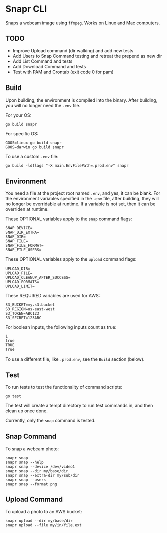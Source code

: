 
# Snapr CLI

Snaps a webcam image using `ffmpeg`.
Works on Linux and Mac computers.

## TODO

- Improve Upload command (dir walking) and add new tests
- Add Users to Snap Command testing and retreat the prepend as new dir
- Add List Command and tests
- Add Download Command and tests
- Test with PAM and Crontab (exit code 0 for pam)

## Build

Upon building, the environment is compiled into the binary.
After building, you will no longer need the `.env` file.

For your OS:
```
go build snapr
```

For specific OS:
```
GOOS=linux go build snapr
GOOS=darwin go build snapr
```

To use a custom `.env` file:
```
go build -ldflags "-X main.EnvFilePath=.prod.env" snapr
```

## Environment

You need a file at the project root named `.env`, and yes, it can be blank.
For the environment variables specified in the `.env` file, after building, they will no longer be overridable at runtime. 
If a variable is not set, then it can be overriden at runtime.

These OPTIONAL variables apply to the `snap` command flags:
```
SNAP_DEVICE=
SNAP_DIR_EXTRA=
SNAP_DIR=
SNAP_FILE=
SNAP_FILE_FORMAT=
SNAP_FILE_USERS=
```

These OPTIONAL variables apply to the `upload` command flags:
```
UPLOAD_DIR=
UPLOAD_FILE=
UPLOAD_CLEANUP_AFTER_SUCCESS=
UPLOAD_FORMATS=
UPLOAD_LIMIT=
```

These REQUIRED variables are used for AWS:
```
S3_BUCKET=my.s3.bucket
S3_REGION=us-east-west
S3_TOKEN=ABC123
S3_SECRET=123ABC
```

For boolean inputs, the following inputs count as true:
```
1
true
TRUE
True
``` 

To use a different file, like `.prod.env`, see the `Build` section (below).

## Test

To run tests to test the functionality of command scripts:
```
go test
```

The test will create a tempt directory to run test commands in, and then clean up once done.

Currently, only the `snap` command is tested.

## Snap Command

To snap a webcam photo:
```
snapr snap
snapr snap --help
snapr snap --device /dev/video1
snapr snap --dir my/base/dir
snapr snap --extra-dir my/sub/dir
snapr snap --users
snapr snap --format png
```

## Upload Command

To upload a photo to an AWS bucket:
```
snapr upload --dir my/base/dir
snapr upload --file my/in/file.ext
```
